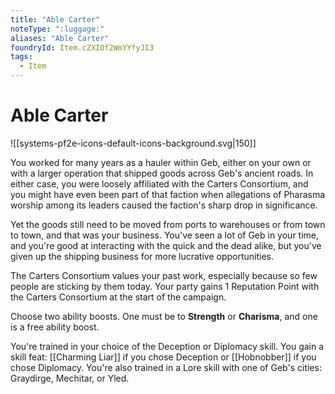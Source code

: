 ```yaml
---
title: "Able Carter"
noteType: ":luggage:"
aliases: "Able Carter"
foundryId: Item.cZXIOf2WmYYfyJI3
tags:
  - Item
---
```


# Able Carter
![[systems-pf2e-icons-default-icons-background.svg|150]]

You worked for many years as a hauler within Geb, either on your own or with a larger operation that shipped goods across Geb's ancient roads. In either case, you were loosely affiliated with the Carters Consortium, and you might have even been part of that faction when allegations of Pharasma worship among its leaders caused the faction's sharp drop in significance.

Yet the goods still need to be moved from ports to warehouses or from town to town, and that was your business. You've seen a lot of Geb in your time, and you're good at interacting with the quick and the dead alike, but you've given up the shipping business for more lucrative opportunities.

The Carters Consortium values your past work, especially because so few people are sticking by them today. Your party gains 1 Reputation Point with the Carters Consortium at the start of the campaign.

Choose two ability boosts. One must be to **Strength** or **Charisma**, and one is a free ability boost.

You're trained in your choice of the Deception or Diplomacy skill. You gain a skill feat: [[Charming Liar]] if you chose Deception or [[Hobnobber]] if you chose Diplomacy. You're also trained in a Lore skill with one of Geb's cities: Graydirge, Mechitar, or Yled.
